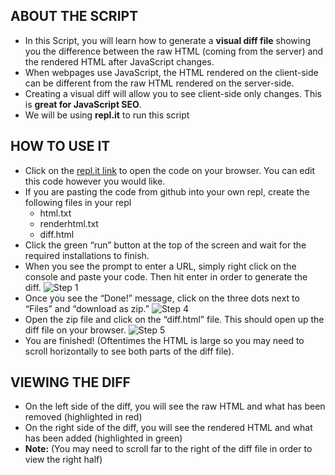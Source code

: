 ## ABOUT THE SCRIPT

* In this Script, you will learn how to generate a **visual diff file** showing you the difference between the raw HTML (coming from the server) and the rendered HTML after JavaScript changes. 
* When webpages use JavaScript, the HTML rendered on the client-side can be different from the raw HTML rendered on the server-side. 
* Creating a visual diff will allow you to see client-side only changes. This is **great for JavaScript SEO**.
* We will be using **repl.it** to run this script

## HOW TO USE IT

* Click on the [repl.it link](https://repl.it/@AnirudhTatavar1/HTML-Diff#main.py) to open the code on your browser. You can edit this code however you would like. 
* If you are pasting the code from github into your own repl, create the following files in your repl
  * html.txt
  * renderhtml.txt
  * diff.html
* Click the green “run” button at the top of the screen and wait for the required installations to finish.
* When you see the prompt to enter a URL, simply right click on the console and paste your code. Then hit enter in order to generate the diff.
![Step 1](step1.png)
* Once you see the “Done!” message, click on the three dots next to “Files” and “download as zip.” 
![Step 4](step_4.png)
* Open the zip file and click on the “diff.html” file. This should open up the diff file on your browser. 
![Step 5](step_5.png)
* You are finished! (Oftentimes the HTML is large so you may need to scroll horizontally to see both parts of the diff file). 

## VIEWING THE DIFF

* On the left side of the diff, you will see the raw HTML and what has been removed (highlighted in red)
* On the right side of the diff, you will see the rendered HTML and what has been added (highlighted in green)
* **Note:** (You may need to scroll far to the right of the diff file in order to view the right half)
